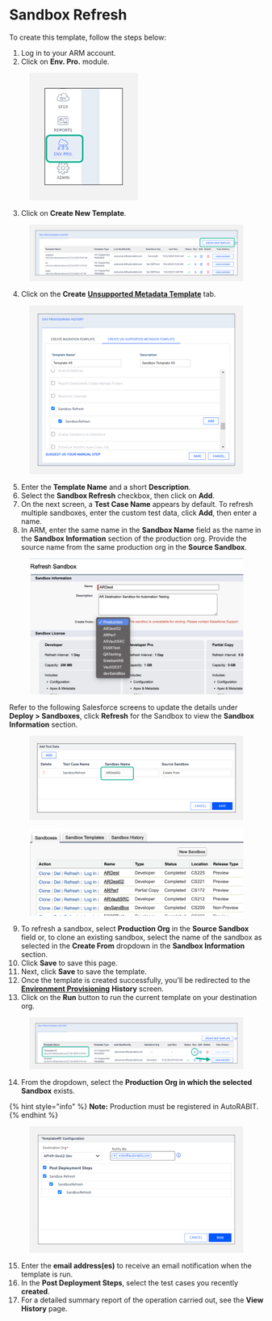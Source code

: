 # Sandbox Refresh

To create this template, follow the steps below:

1. Log in to your ARM account.
2. Click on **Env. Pro.** module.

<figure><img src="../../../../../.gitbook/assets/image (34).png" alt="" width="215"><figcaption></figcaption></figure>

3. Click on **Create New Template**.

<figure><img src="../../../../../.gitbook/assets/image (35).png" alt=""><figcaption></figcaption></figure>

4. Click on the **Create** [**Unsupported Metadata Template**](./) tab.

<figure><img src="../../../../../.gitbook/assets/image (36).png" alt="" width="563"><figcaption></figcaption></figure>

5. Enter the **Template Name** and a short **Description**.
6. Select the **Sandbox Refresh** checkbox, then click on **Add**.
7. On the next screen, a **Test Case Name** appears by default. To refresh multiple sandboxes, enter the custom test data, click **Add**, then enter a name.
8. In ARM, enter the same name in the **Sandbox Name** field as the name in the **Sandbox Information** section of the production org. Provide the source name from the same production org in the **Source Sandbox**.

<figure><img src="../../../../../.gitbook/assets/image (37).png" alt="" width="563"><figcaption></figcaption></figure>

Refer to the following Salesforce screens to update the details under **Deploy > Sandboxes**, click **Refresh** for the Sandbox to view the **Sandbox Information** section.

<figure><img src="../../../../../.gitbook/assets/image (38).png" alt=""><figcaption></figcaption></figure>

<figure><img src="../../../../../.gitbook/assets/image (39).png" alt=""><figcaption></figcaption></figure>

9. To refresh a sandbox, select **Production Org** in the **Source Sandbox** field or, to clone an existing sandbox, select the name of the sandbox as selected in the **Create From** dropdown in the **Sandbox Information** section.&#x20;
10. Click **Save** to save this page.&#x20;
11. Next, click **Save** to save the template.&#x20;
12. Once the template is created successfully, you'll be redirected to the [**Environment Provisioning**](../) **History** screen.
13. Click on the **Run** button to run the current template on your destination org.

<figure><img src="../../../../../.gitbook/assets/image (40).png" alt=""><figcaption></figcaption></figure>

14. From the dropdown, select the **Production Org in which the selected Sandbox** exists.

{% hint style="info" %}
**Note:** Production must be registered in AutoRABIT.
{% endhint %}

<figure><img src="../../../../../.gitbook/assets/image (41).png" alt="" width="563"><figcaption></figcaption></figure>

15. Enter the **email address(es)** to receive an email notification when the template is run.
16. In the **Post Deployment Steps**, select the test cases you recently **created**.&#x20;
17. For a detailed summary report of the operation carried out, see the **View History** page.
